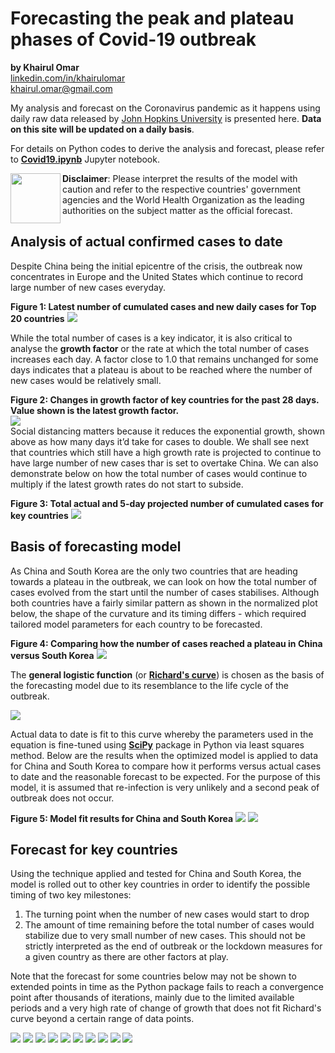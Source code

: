 # Forecasting the peak and plateau phases of Covid-19 outbreak
<b>by Khairul Omar</b><br>
<a href="https://www.linkedin.com/in/khairulomar/">linkedin.com/in/khairulomar</a><br>
khairul.omar@gmail.com
<p>
My analysis and forecast on the Coronavirus pandemic as it happens using daily raw data released by <a href="https://coronavirus.jhu.edu/map.html">John Hopkins University</a> is presented here. <b>Data on this site will be updated on a daily basis</b>.
<p>
For details on Python codes to derive the analysis and forecast, please refer to <b><a href="https://nbviewer.jupyter.org/github/khairulomar/Covid-19/blob/master/Covid19.ipynb?flush_cache=true">Covid19.ipynb</a></b> Jupyter notebook.
<p>
<img align="left" width="80" height="80" src="https://github.com/khairulomar/Covid-19/blob/master/img/disclaimer.png?raw=true"><b>Disclaimer</b>: Please interpret the results of the model with caution and refer to the respective countries' government agencies and the World Health Organization as the leading authorities on the subject matter as the official forecast.
  
## Analysis of actual confirmed cases to date
Despite China being the initial epicentre of the crisis, the outbreak now concentrates in Europe and the United States which continue to record large number of new cases everyday.
<p>
<b>Figure 1: Latest number of cumulated cases and new daily cases for Top 20 countries</b>
<img src="https://github.com/khairulomar/Covid-19/blob/master/img/total_cases_bar.png?raw=true">
<p>
While the total number of cases is a key indicator, it is also critical to analyse the <b>growth factor</b> or the rate at which the total number of cases increases each day. A factor close to 1.0 that remains unchanged for some days indicates that a plateau is about to be reached where the number of new cases would be relatively small.
<p>
<b>Figure 2: Changes in growth factor of key countries for the past 28 days. Value shown is the latest growth factor.</b><br>
<img src="https://github.com/khairulomar/Covid-19/blob/master/img/growth.png?raw=true"><br>
Social distancing matters because it reduces the exponential growth, shown above as how many days it’d take for cases to double. We shall see next that countries which still have a high growth rate is projected to continue to have large number of new cases thar is set to overtake China. We can also demonstrate below on how the total number of cases would continue to multiply if the latest growth rates do not start to subside.
<p>
<b>Figure 3: Total actual and 5-day projected number of cumulated cases for key countries</b>
<img src="https://github.com/khairulomar/Covid-19/blob/master/img/total_cases.png?raw=true">
  
## Basis of forecasting model
As China and South Korea are the only two countries that are heading towards a plateau in the outbreak, we can look on how the total number of cases evolved from the start until the number of cases stabilises. Although both countries have a fairly similar pattern as shown in the normalized plot below, the shape of the curvature and its timing differs - which required tailored model parameters for each country to be forecasted.
<p>
<b>Figure 4: Comparing how the number of cases reached a plateau in China versus South Korea</b>
<img src="https://github.com/khairulomar/Covid-19/blob/master/img/china_korea.png?raw=true">
<p>
The <b>general logistic function</b> (or <b><a href="https://en.wikipedia.org/wiki/Generalised_logistic_function">Richard's curve</a></b>) is chosen as the basis of the forecasting model due to its resemblance to the life cycle of the outbreak.
<p>
<img src="https://github.com/khairulomar/Covid-19/blob/master/img/richards_curve.PNG?raw=true">
<p>
Actual data to date is fit to this curve whereby the parameters used in the equation is fine-tuned using <a href="https://docs.scipy.org/doc/scipy/reference/generated/scipy.optimize.curve_fit.html"><b>SciPy</b></a> package in Python via least squares method. Below are the results when the optimized model is applied to data for China and South Korea to compare how it performs versus actual cases to date and the reasonable forecast to be expected. For the purpose of this model, it is assumed that re-infection is very unlikely and a second peak of outbreak does not occur.
<p>
<b>Figure 5: Model fit results for China and South Korea</b>
<img src="https://github.com/khairulomar/Covid-19/blob/master/img/forecast_China.png?raw=true">
<img src="https://github.com/khairulomar/Covid-19/blob/master/img/forecast_South_Korea.png?raw=true">
  
## Forecast for key countries
Using the technique applied and tested for China and South Korea, the model is rolled out to other key countries in order to identify the possible timing of two key milestones:
1. The turning point when the number of new cases would start to drop 
2. The amount of time remaining before the total number of cases would stabilize due to very small number of new cases. This should not be strictly interpreted as the end of outbreak or the lockdown measures for a given country as there are other factors at play.
<p>
Note that the forecast for some countries below may not be shown to extended points in time as the Python package fails to reach a convergence point after thousands of iterations, mainly due to the limited available periods and a very high rate of change of growth that does not fit Richard's curve beyond a certain range of data points.
<p>
<img src="https://github.com/khairulomar/Covid-19/blob/master/img/forecast_United_Kingdom.png?raw=true">
<img src="https://github.com/khairulomar/Covid-19/blob/master/img/forecast_Italy.png?raw=true">
<img src="https://github.com/khairulomar/Covid-19/blob/master/img/forecast_United_States.png?raw=true">
<img src="https://github.com/khairulomar/Covid-19/blob/master/img/forecast_Spain.png?raw=true">
<img src="https://github.com/khairulomar/Covid-19/blob/master/img/forecast_Germany.png?raw=true">
<img src="https://github.com/khairulomar/Covid-19/blob/master/img/forecast_France.png?raw=true">
<img src="https://github.com/khairulomar/Covid-19/blob/master/img/forecast_Switzerland.png?raw=true">
<img src="https://github.com/khairulomar/Covid-19/blob/master/img/forecast_Iran.png?raw=true">
<img src="https://github.com/khairulomar/Covid-19/blob/master/img/forecast_Malaysia.png?raw=true">
<img src="https://github.com/khairulomar/Covid-19/blob/master/img/forecast_Australia.png?raw=true">
